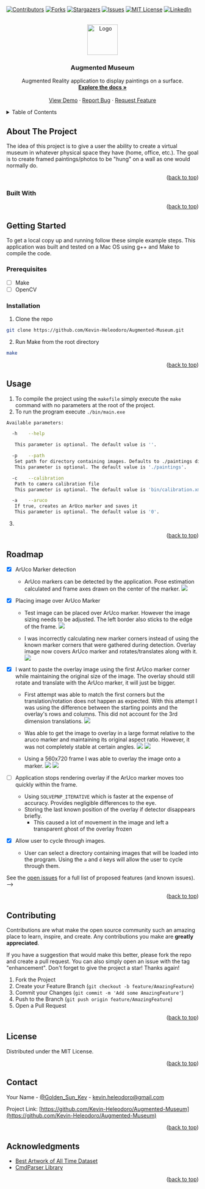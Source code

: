 <!-- Improved compatibility of back to top link: See: https://github.com/othneildrew/Best-README-Template/pull/73 -->

<a name="readme-top"></a>

<!-- PROJECT SHIELDS -->
<!--
*** I'm using markdown "reference style" links for readability.
*** Reference links are enclosed in brackets [ ] instead of parentheses ( ).
*** See the bottom of this document for the declaration of the reference variables
*** for contributors-url, forks-url, etc. This is an optional, concise syntax you may use.
*** https://www.markdownguide.org/basic-syntax/#reference-style-links
-->

[![Contributors][contributors-shield]][contributors-url]
[![Forks][forks-shield]][forks-url]
[![Stargazers][stars-shield]][stars-url]
[![Issues][issues-shield]][issues-url]
[![MIT License][license-shield]][license-url]
[![LinkedIn][linkedin-shield]][linkedin-url]

<!-- PROJECT LOGO -->
<br />
<div align="center">
  <a href="https://github.com/Kevin-Heleodoro/Augmented-Museum">
    <img src="img/logo.png" alt="Logo" width="80" height="80">
  </a>

<h3 align="center">Augmented Museum</h3>

  <p align="center">
    Augmented Reality application to display paintings on a surface.
    <br />
    <a href="https://github.com/Kevin-Heleodoro/Augmented-Museum"><strong>Explore the docs »</strong></a>
    <br />
    <br />
    <a href="https://github.com/Kevin-Heleodoro/Augmented-Museum">View Demo</a>
    ·
    <a href="https://github.com/Kevin-Heleodoro/Augmented-Museum/issues">Report Bug</a>
    ·
    <a href="https://github.com/Kevin-Heleodoro/Augmented-Museum/issues">Request Feature</a>
  </p>
</div>

<!-- TABLE OF CONTENTS -->
<details>
  <summary>Table of Contents</summary>
  <ol>
    <li>
      <a href="#about-the-project">About The Project</a>
      <ul>
        <li><a href="#built-with">Built With</a></li>
      </ul>
    </li>
    <li>
      <a href="#getting-started">Getting Started</a>
      <ul>
        <li><a href="#prerequisites">Prerequisites</a></li>
        <li><a href="#installation">Installation</a></li>
      </ul>
    </li>
    <li><a href="#usage">Usage</a></li>
    <li><a href="#roadmap">Roadmap</a></li>
    <li><a href="#contributing">Contributing</a></li>
    <li><a href="#license">License</a></li>
    <li><a href="#contact">Contact</a></li>
    <li><a href="#acknowledgments">Acknowledgments</a></li>
  </ol>
</details>

<!-- ABOUT THE PROJECT -->

## About The Project

<!-- [![Product Name Screen Shot][product-screenshot]](https://example.com) -->

The idea of this project is to give a user the ability to create a virtual museum in whatever physical space they have (home, office, etc.). The goal is to create framed paintings/photos to be "hung" on a wall as one would normally do.

<p align="right">(<a href="#readme-top">back to top</a>)</p>

### Built With

<!-- -   [![Next][Next.js]][Next-url]
-   [![React][React.js]][React-url]
-   [![Vue][Vue.js]][Vue-url]
-   [![Angular][Angular.io]][Angular-url]
-   [![Svelte][Svelte.dev]][Svelte-url]
-   [![Laravel][Laravel.com]][Laravel-url]
-   [![Bootstrap][Bootstrap.com]][Bootstrap-url]
-   [![JQuery][JQuery.com]][JQuery-url] -->

<p align="right">(<a href="#readme-top">back to top</a>)</p>

<!-- GETTING STARTED -->

## Getting Started

To get a local copy up and running follow these simple example steps. This application was built and tested on a Mac OS using g++ and Make to compile the code.

### Prerequisites

-   [ ] Make
-   [ ] OpenCV

<!-- Give references to install Make and OpenCV -->

### Installation

1. Clone the repo

```sh
git clone https://github.com/Kevin-Heleodoro/Augmented-Museum.git
```

2. Run Make from the root directory

```sh
make
```

<p align="right">(<a href="#readme-top">back to top</a>)</p>

<!-- USAGE EXAMPLES -->

## Usage

1.  To compile the project using the `makefile` simply execute the `make` command with no parameters at the root of the project.
2.  To run the program execute `./bin/main.exe`

```sh
Available parameters:

  -h	--help

   This parameter is optional. The default value is ''.

  -p	--path
   Set path for directory containing images. Defaults to ./paintings directory which contains a handful of assorted artworks.
   This parameter is optional. The default value is './paintings'.

  -c	--calibration
   Path to camera calibration file
   This parameter is optional. The default value is 'bin/calibration.xml'.

  -a	--aruco
   If true, creates an ArUco marker and saves it
   This parameter is optional. The default value is '0'.
```

3.

<p align="right">(<a href="#readme-top">back to top</a>)</p>

<!-- ROADMAP -->

## Roadmap

-   [x] ArUco Marker detection

    -   ArUco markers can be detected by the application. Pose estimation calculated and frame axes drawn on the center of the marker.
        ![](img/README/aruco_detected_1.png)

-   [x] Placing image over ArUco Marker

    -   Test image can be placed over ArUco marker. However the image sizing needs to be adjusted. The left border also sticks to the edge of the frame.
        ![](img/README/overlay_aruco_1.png)

    -   I was incorrectly calculating new marker corners instead of using the known marker corners that were gathered during detection. Overlay image now covers ArUco marker and rotates/translates along with it.
        ![](img/README/overlay_aruco_2.png)

-   [x] I want to paste the overlay image using the first ArUco marker corner while maintaining the original size of the image. The overlay should still rotate and translate with the ArUco marker, it will just be bigger.

    -   First attempt was able to match the first corners but the translation/rotation does not happen as expected. With this attempt I was using the difference between the starting points and the overlay's rows and columns. This did not account for the 3rd dimension translations.
        ![](img/README/overlay_aruco_3.png)

    -   Was able to get the image to overlay in a large format relative to the aruco marker and maintaining its original aspect ratio. However, it was not completely stable at certain angles.
        ![](img/README/overlay_aruco_4.png)
        ![](img/README/overlay_aruco_5.png)

    -   Using a 560x720 frame I was able to overlay the image onto a marker.
        ![](img/README/overlay_aruco_6.png)
        ![](img/README/overlay_aruco_7.png)

-   [ ] Application stops rendering overlay if the ArUco marker moves too quickly within the frame.

    -   Using `SOLVEPNP_ITERATIVE` which is faster at the expense of accuracy. Provides negligible differences to the eye.
    -   Storing the last known position of the overlay if detector disappears briefly.
        -   This caused a lot of movement in the image and left a transparent ghost of the overlay frozen

-   [x] Allow user to cycle through images.
    -   User can select a directory containing images that will be loaded into the program. Using the `a` and `d` keys will allow the user to cycle through them.

See the [open issues](https://github.com/Kevin-Heleodoro/Augmented-Museum/issues) for a full list of proposed features (and known issues). -->

<p align="right">(<a href="#readme-top">back to top</a>)</p>

<!-- CONTRIBUTING -->

## Contributing

Contributions are what make the open source community such an amazing place to learn, inspire, and create. Any contributions you make are **greatly appreciated**.

If you have a suggestion that would make this better, please fork the repo and create a pull request. You can also simply open an issue with the tag "enhancement".
Don't forget to give the project a star! Thanks again!

1. Fork the Project
2. Create your Feature Branch (`git checkout -b feature/AmazingFeature`)
3. Commit your Changes (`git commit -m 'Add some AmazingFeature'`)
4. Push to the Branch (`git push origin feature/AmazingFeature`)
5. Open a Pull Request

<p align="right">(<a href="#readme-top">back to top</a>)</p>

<!-- LICENSE -->

## License

Distributed under the MIT License.

<!-- See `LICENSE.txt` for more information. -->

<p align="right">(<a href="#readme-top">back to top</a>)</p>

<!-- CONTACT -->

## Contact

Your Name - [@Golden_Sun_Kev](https://twitter.com/@Golden_Sun_Kev) - kevin.heleodoro@gmail.com

Project Link: [https://github.com/Kevin-Heleodoro/Augmented-Museum](https://github.com/Kevin-Heleodoro/Augmented-Museum)

<p align="right">(<a href="#readme-top">back to top</a>)</p>

<!-- ACKNOWLEDGMENTS -->

## Acknowledgments

-   [Best Artwork of All Time Dataset](https://www.kaggle.com/datasets/ikarus777/best-artworks-of-all-time?resource=download-directory&select=resized)
-   [CmdParser Library](https://github.com/FlorianRappl/CmdParser)
<!-- -   [Blender](https://www.blender.org/features/) -->

<p align="right">(<a href="#readme-top">back to top</a>)</p>

<!-- MARKDOWN LINKS & IMAGES -->
<!-- https://www.markdownguide.org/basic-syntax/#reference-style-links -->

[contributors-shield]: https://img.shields.io/github/contributors/Kevin-Heleodoro/Augmented-Museum.svg?style=for-the-badge
[contributors-url]: https://github.com/Kevin-Heleodoro/Augmented-Museum/graphs/contributors
[forks-shield]: https://img.shields.io/github/forks/Kevin-Heleodoro/Augmented-Museum.svg?style=for-the-badge
[forks-url]: https://github.com/Kevin-Heleodoro/Augmented-Museum/network/members
[stars-shield]: https://img.shields.io/github/stars/Kevin-Heleodoro/Augmented-Museum.svg?style=for-the-badge
[stars-url]: https://github.com/Kevin-Heleodoro/Augmented-Museum/stargazers
[issues-shield]: https://img.shields.io/github/issues/Kevin-Heleodoro/Augmented-Museum.svg?style=for-the-badge
[issues-url]: https://github.com/Kevin-Heleodoro/Augmented-Museum/issues
[license-shield]: https://img.shields.io/github/license/Kevin-Heleodoro/Augmented-Museum.svg?style=for-the-badge
[license-url]: https://github.com/Kevin-Heleodoro/Augmented-Museum/blob/master/LICENSE.txt
[linkedin-shield]: https://img.shields.io/badge/-LinkedIn-black.svg?style=for-the-badge&logo=linkedin&colorB=555
[linkedin-url]: https://linkedin.com/in/Kevin-Heleodoro
[product-screenshot]: images/screenshot.png
[Next.js]: https://img.shields.io/badge/next.js-000000?style=for-the-badge&logo=nextdotjs&logoColor=white
[Next-url]: https://nextjs.org/
[React.js]: https://img.shields.io/badge/React-20232A?style=for-the-badge&logo=react&logoColor=61DAFB
[React-url]: https://reactjs.org/
[Vue.js]: https://img.shields.io/badge/Vue.js-35495E?style=for-the-badge&logo=vuedotjs&logoColor=4FC08D
[Vue-url]: https://vuejs.org/
[Angular.io]: https://img.shields.io/badge/Angular-DD0031?style=for-the-badge&logo=angular&logoColor=white
[Angular-url]: https://angular.io/
[Svelte.dev]: https://img.shields.io/badge/Svelte-4A4A55?style=for-the-badge&logo=svelte&logoColor=FF3E00
[Svelte-url]: https://svelte.dev/
[Laravel.com]: https://img.shields.io/badge/Laravel-FF2D20?style=for-the-badge&logo=laravel&logoColor=white
[Laravel-url]: https://laravel.com
[Bootstrap.com]: https://img.shields.io/badge/Bootstrap-563D7C?style=for-the-badge&logo=bootstrap&logoColor=white
[Bootstrap-url]: https://getbootstrap.com
[JQuery.com]: https://img.shields.io/badge/jQuery-0769AD?style=for-the-badge&logo=jquery&logoColor=white
[JQuery-url]: https://jquery.com
